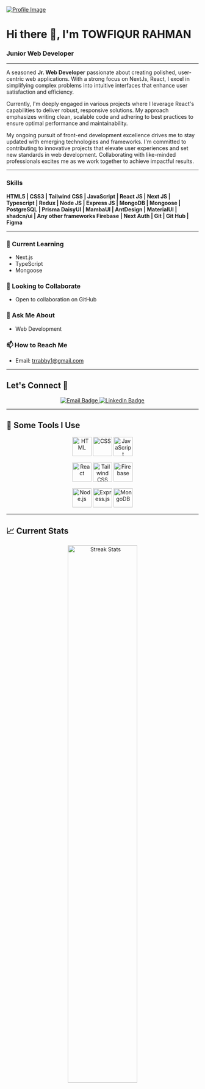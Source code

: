 <a href="https://www.facebook.com/profile.trrabby">
  <img src="https://i.ibb.co/px0WL3G/Whats-App-Image-2024-07-02-at-22-44-32.jpg" alt="Profile Image" />
</a>

# Hi there 👋, I'm **TOWFIQUR RAHMAN**
### Junior Web Developer

---

A seasoned **Jr. Web Developer** passionate about creating polished, user-centric web applications. With a strong focus on NextJs, React, I excel in simplifying complex problems into intuitive interfaces that enhance user satisfaction and efficiency.

Currently, I'm deeply engaged in various projects where I leverage React's capabilities to deliver robust, responsive solutions. My approach emphasizes writing clean, scalable code and adhering to best practices to ensure optimal performance and maintainability.

My ongoing pursuit of front-end development excellence drives me to stay updated with emerging technologies and frameworks. I'm committed to contributing to innovative projects that elevate user experiences and set new standards in web development. Collaborating with like-minded professionals excites me as we work together to achieve impactful results.

---

### Skills
**HTML5 | CSS3 | Tailwind CSS | JavaScript | React JS | Next JS | Typescript | Redux | 
Node JS | Express JS | MongoDB | Mongoose | PostgreSQL | Prisma
DaisyUI | MambaUI | AntDesign | MaterialUI | shadcn/ui | Any other frameworks
Firebase | Next Auth | Git | Git Hub | Figma**

---

### 🌱 Current Learning
- Next.js
- TypeScript
- Mongoose

### 👯 Looking to Collaborate
- Open to collaboration on GitHub

### 💬 Ask Me About
- Web Development

### 📫 How to Reach Me
- Email: [trrabby1@gmail.com](mailto:trrabby1@gmail.com)

---

## Let's Connect 🤝

<p align="center">
  <a href="mailto:trrabby1@gmail.com" target="_blank">
    <img src="https://img.shields.io/badge/e‑mail-D14836.svg?style=for-the-badge&logo=GMail&logoColor=white" alt="Email Badge"/>
  </a>
  <a href="https://www.linkedin.com/in/towfiqueweb/" target="_blank">
    <img src="https://img.shields.io/badge/linkedin-0077B5.svg?style=for-the-badge&logo=linkedin&logoColor=white" alt="LinkedIn Badge"/>
  </a>
</p>

---

## 🚀 Some Tools I Use

<p align="center">
  <img src="https://github.com/mir-hussain/mir-hussain/blob/main/images/icons/HTML.png" alt="HTML" width="50"/>
  <img src="https://github.com/mir-hussain/mir-hussain/blob/main/images/icons/css.png" alt="CSS" width="50"/>
  <img src="https://github.com/mir-hussain/mir-hussain/blob/main/images/icons/JavaScript.png" alt="JavaScript" width="50"/>
</p>
<p align="center">
  <img src="https://github.com/mir-hussain/mir-hussain/blob/main/images/icons/react.png" alt="React" width="50"/>
  <img src="https://github.com/mir-hussain/mir-hussain/blob/main/images/icons/tailwind.png" alt="Tailwind CSS" width="50"/>
  <img src="https://github.com/mir-hussain/mir-hussain/blob/main/images/icons/firebase.png" alt="Firebase" width="50"/>
</p>
<p align="center">
  <img src="https://github.com/mir-hussain/mir-hussain/blob/main/images/icons/node.png" alt="Node.js" width="50"/>
  <img src="https://github.com/mir-hussain/mir-hussain/blob/main/images/icons/express.png" alt="Express.js" width="50"/>
  <img src="https://github.com/mir-hussain/mir-hussain/blob/main/images/icons/mongo.png" alt="MongoDB" width="50"/>
</p>

---

## :chart_with_upwards_trend: Current Stats

<p align="center">
  <img width="60%" src="https://github-readme-streak-stats.herokuapp.com?user=trrabby&theme=react&hide_border=true&background=0D1117&stroke=0D1117&fire=FF1CF7&sideLabels=00F0FF&currStreakNum=FF1CF7&ring=FF1CF7&currStreakLabel=FF1CF7&sideNums=00F0FF" alt="Streak Stats" />
</p>
